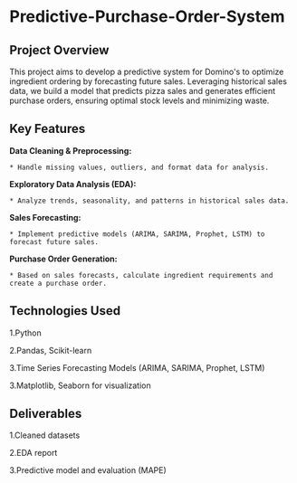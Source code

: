 # Predictive-Purchase-Order-System

## Project Overview
This project aims to develop a predictive system for Domino's to optimize ingredient ordering by forecasting future sales. 
Leveraging historical sales data, we build a model that predicts pizza sales and generates efficient purchase orders,
ensuring optimal stock levels and minimizing waste.

## Key Features
**Data Cleaning & Preprocessing:** 
    
    * Handle missing values, outliers, and format data for analysis.
    
**Exploratory Data Analysis (EDA):**
    
    * Analyze trends, seasonality, and patterns in historical sales data.
    
**Sales Forecasting:**
    
    * Implement predictive models (ARIMA, SARIMA, Prophet, LSTM) to forecast future sales.
    
**Purchase Order Generation:**

    * Based on sales forecasts, calculate ingredient requirements and create a purchase order.
    
## Technologies Used

1.Python

2.Pandas, Scikit-learn

3.Time Series Forecasting Models (ARIMA, SARIMA, Prophet, LSTM)

3.Matplotlib, Seaborn for visualization

## Deliverables

1.Cleaned datasets

2.EDA report

3.Predictive model and evaluation (MAPE)
